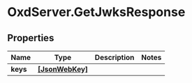 # OxdServer.GetJwksResponse

## Properties
Name | Type | Description | Notes
------------ | ------------- | ------------- | -------------
**keys** | [**[JsonWebKey]**](JsonWebKey.md) |  | 


